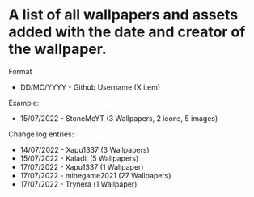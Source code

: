 # A list of all wallpapers and assets added with the date and creator of the wallpaper.

Format
- DD/MO/YYYY - Github Username (X item)

Example:
- 15/07/2022 - StoneMcYT (3 Wallpapers, 2 icons, 5 images)


Change log entries: 
- 14/07/2022 - Xapu1337 (3 Wallpapers)
- 15/07/2022 - Kaladii (5 Wallpapers)
- 17/07/2022 - Xapu1337 (1 Wallpaper)
- 17/07/2022 - minegame2021 (27 Wallpapers)
- 17/07/2022 - Trynera (1 Wallpaper)
